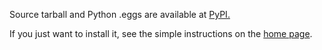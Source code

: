 Source tarball and Python .eggs are available at [PyPI.](http://pypi.python.org/pypi/speech/)

If you just want to install it, see the simple instructions on the [home page](http://pyspeech.googlecode.com).